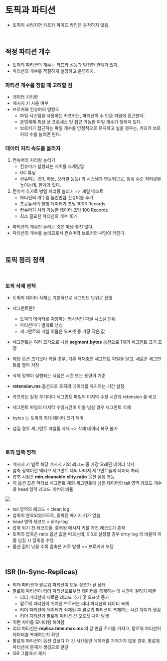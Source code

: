# 토픽과 파티션
- 토픽이 사라지면 카프카 파이프 라인은 동작하지 않음.

<bR>

## 적정 파티션 개수
- 토픽의 파티션의 개수는 카프카 성능과 밀접한 관계가 있다.
- 파티션의 개수를 적절하게 설정하고 운영하자.

### 파티션 개수를 정할 때 고려할 점
- 데이터 처리량
- 메시지 키 사용 여부
- 브로커와 컨슈머의 영향도
    - 파일 시스템을 사용하는 카프카는, 파티션의 수 만큼 파일에 접근한다.
    - 운영체제 특성 상 프로세스 당 접근 가능한 파일 개수가 정해져 있다.
    - 브로커가 접근하는 파일 개수를 안정적으로 유지하고 싶을 경우는, 카프카 브로커의 수를 늘리면 된다.

### 데이터 처리 속도를 올리자
1. 컨슈머의 처리량 늘리기
    - 컨슈머가 실행되는 서버를 스케일업
    - GC 튜닝
    - 컨슈머는 (S3, 하둡, 오라클 등등) 의 시스템과 연동되므로, 일정 수준 처리량을 높이는데, 한계가 있다.
2. 컨슈머 추가로 병렬 처리량 늘리기 => 제일 베스트
    - 파티션의 개수를 늘린만큼 컨슈머를 추가
    - 프로듀서의 발행 데이터가 초당 1000 Records
    - 컨슈머가 처리 가능한 데이터 초당 100 Records 
    - 최소 필요한 파티션의 개수 10개
- 파티션의 개수만 늘리는 것은 마냥 좋진 않다.
- 파티션의 개수를 늘리므로서 컨슈머와 브로커의 부담이 커진다.

<br>

## 토픽 정리 정책

<br>

### 토픽 삭제 정책
- 토픽의 데이터 삭제는 기본적으로 세그먼트 단위로 진행
- 세그먼트란?
    - 토픽의 데이터를 저장하는 명시적인 파일 시스템 단위
    - 파티션마다 별개로 생성
    - 세그먼트의 파일 이름은 오프셋 중 가장 작은 값
- 세그먼트는 여러 조각으로 나뉨 **segment.bytes** 옵션으로 1개의 세그먼트 크기 조정
- 해당 옵션 크기보다 커질 경우, 기존 적재중인 세그먼트 파일을 닫고, 새로운 세그먼트를 열어 저장

- 삭제 정책이 실행되는 시점은 시간 또는 용량이 기준
- **retension.ms** 옵션으로 토픽의 데이터를 유지하는 기간 설정
- 카프카는 일정 주기마다 세그먼트 파일의 마지막 수정 시간과 retension 을 비교
- 세그먼트 파일의 마지막 수정시간이 이를 넘길 경우 세그먼트 삭제
- bytes 는 토픽의 최대 데이터 크기 제어
- 넘길 경우 세그먼트 파일들 삭제 => 삭제 데이터 복구 불가

<br>

### 토픽 압축 정책
- 메시지 키 별로 해당 메시지 키의 레코드 중 가장 오래된 데이터 삭제
- 압축 정책이란 액티브 세그먼트 제외 나머지 세그먼트들의 데이터 처리
- 압축 시점은 **min.cleanable.clity.ratio** 옵션 설정 가능
- 이 옵션 값은 액티브 세그먼트 제외 세그먼트에 남은 데이터의 tail 영역 레코드 개수와 head 영역 레코드 개수의 비율

<img src="https://user-images.githubusercontent.com/89288109/230725356-897cfd41-fd75-448b-9a4f-876998458f4b.png">

<br>

- tail 영역의 레코드 = clean log
- 압축이 완료되었으므로, 중복된 메시지 키가 없음
- head 영역 레코드 = dirty log
- 압축 되기 전 레코드들, 중복된 메시지 키를 가진 레코드가 존재
- 토픽의 압축은 ratio 옵션 값을 따르는데, 0.5로 설정할 경우 dirty log 의 비율이 이를 넘길 시 압축을 수행
- 옵션 값이 낮을 수록 압축은 자주 발생 => 브로커에 부담

<br>

## ISR (In-Sync-Replicas)
- 리더 파티션과 팔로워 파티션이 모두 싱크가 된 상태
- 팔로워 파티션이 리더 파티션으로부터 데이터를 복제하는 데 시간이 걸리기 때문
    - 리더 파티션에 새로운 레코드 추가 및 오프셋 증가
    - 팔로워 파티션이 위치한 브로커는 리더 파티션의 데이터 복제
    - 리더 파티션에 데이터가 적재된 후 팔로워 파티션이 복제하는 시간 차이가 생김
    - 리더 파티션과 팔로워 파티션 간 오프셋 차이 발생
- 이런 차이를 모니터링 해야함
- 리더 파티션은 **replica.time.max.ms** 의 값 만큼 주기를 가지고, 팔로워 파티션이 데이터를 복제하는지 확인
- 팔로워 파티션이 옵션 값보다 더 긴 시간동안 데이터를 가져가지 않을 경우, 팔로워 파티션에 문제가 생김으로 판단
- ISR 그룹에서 제거

